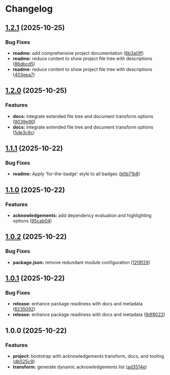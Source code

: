 # Changelog

## [1.2.1](https://github.com/ioncakephper/markdown-magic-transform-acknowledgements/compare/v1.2.0...v1.2.1) (2025-10-25)


### Bug Fixes

* **readme:** add comprehensive project documentation ([6b3a0ff](https://github.com/ioncakephper/markdown-magic-transform-acknowledgements/commit/6b3a0ff332b700b03b456d0b636147ac4d6e8c4a))
* **readme:** reduce content to show project file tree with descriptions ([86dbcd5](https://github.com/ioncakephper/markdown-magic-transform-acknowledgements/commit/86dbcd5f728c03a49cb38c495ce4fbe601fa8e6a))
* **readme:** reduce content to show project file tree with descriptions ([403eea7](https://github.com/ioncakephper/markdown-magic-transform-acknowledgements/commit/403eea73e617cae9c23a972c90273454d18f7366))

## [1.2.0](https://github.com/ioncakephper/markdown-magic-transform-acknowledgements/compare/v1.1.1...v1.2.0) (2025-10-25)


### Features

* **docs:** integrate extended file tree and document transform options ([9039e90](https://github.com/ioncakephper/markdown-magic-transform-acknowledgements/commit/9039e9082caa9ba7022c278fb9aaed0f5904155f))
* **docs:** integrate extended file tree and document transform options ([5de3c8c](https://github.com/ioncakephper/markdown-magic-transform-acknowledgements/commit/5de3c8c4fb189003f09d6019277de4e9b6897fa5))

## [1.1.1](https://github.com/ioncakephper/markdown-magic-transform-acknowledgements/compare/v1.1.0...v1.1.1) (2025-10-22)


### Bug Fixes

* **readme:** Apply 'for-the-badge' style to all badges ([b0b71b8](https://github.com/ioncakephper/markdown-magic-transform-acknowledgements/commit/b0b71b8396eef40786c141d704f82224e362113a))

## [1.1.0](https://github.com/ioncakephper/markdown-magic-transform-acknowledgements/compare/v1.0.2...v1.1.0) (2025-10-22)

### Features

- **acknowledgements:** add dependency evaluation and highlighting options ([95cab04](https://github.com/ioncakephper/markdown-magic-transform-acknowledgements/commit/95cab04f4a9d571c865f503ca7492f5be3f33245))

## [1.0.2](https://github.com/ioncakephper/markdown-magic-transform-acknowledgements/compare/v1.0.1...v1.0.2) (2025-10-22)

### Bug Fixes

- **package.json:** remove redundant module configuration ([12f8f29](https://github.com/ioncakephper/markdown-magic-transform-acknowledgements/commit/12f8f299f5c1f203cb9371990d522288ac040358))

## [1.0.1](https://github.com/ioncakephper/markdown-magic-transform-acknowledgements/compare/v1.0.0...v1.0.1) (2025-10-22)

### Bug Fixes

- **release:** enhance package readiness with docs and metadata ([6235092](https://github.com/ioncakephper/markdown-magic-transform-acknowledgements/commit/623509276e8e52df97b987d9231436f6cef52df5))
- **release:** enhance package readiness with docs and metadata ([9df8022](https://github.com/ioncakephper/markdown-magic-transform-acknowledgements/commit/9df8022e7f321b349b23f394d69dd3682ca3f6b3))

## 1.0.0 (2025-10-22)

### Features

- **project:** bootstrap with acknowledgements transform, docs, and tooling ([db525c9](https://github.com/ioncakephper/markdown-magic-transform-acknowledgements/commit/db525c9c2da0f24aae3b0c47f0e9ac9cf328702d))
- **transform:** generate dynamic acknowledgements list ([ad3514e](https://github.com/ioncakephper/markdown-magic-transform-acknowledgements/commit/ad3514ed6a19408eb314e3e6b932de082788d61d))
